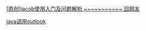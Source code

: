 [[原创]jacob使用入门及问题解析 ~~~~~~~~~~~ 回网友](http://www.blogjava.net/lusm/archive/2007/03/27/106737.html)

[java调用outlook](https://blog.csdn.net/cbjcry/article/details/70154765)

